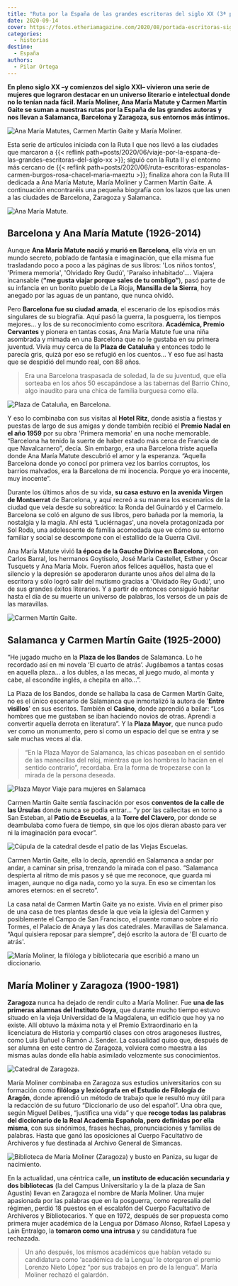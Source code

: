 ```yaml
---
title: "Ruta por la España de las grandes escritoras del siglo XX (3ª parte)"
date: 2020-09-14
cover: https://fotos.etheriamagazine.com/2020/08/portada-escritoras-siglo-xx.jpg
categories: 
  - historias
destino: 
  - España
authors: 
  - Pilar Ortega
---
```


**En pleno siglo XX –y comienzos del siglo XXI– vivieron una serie de mujeres que 
lograron destacar en un universo literario e intelectual donde no lo tenían nada fácil. 
María Moliner, Ana María Matute y Carmen Martín Gaite se suman a nuestras rutas por la 
España de las grandes autoras y nos llevan a Salamanca, Barcelona y Zaragoza, sus 
entornos más íntimos.** 

![Ana María Matutes, Carmen Martín Gaite y María Moliner.](https://fotos.etheriamagazine.com/2020/08/portada-escritoras-siglo-xx.jpg "Ana María Matutes, Carmen Martín Gaite y María Moliner.")

Esta serie de artículos iniciada con la Ruta I que nos llevó a las ciudades que marcaron 
a {{< reflink 
path=posts/2020/06/viaje-por-la-espana-de-las-grandes-escritoras-del-siglo-xx >}}; 
siguió con la Ruta II y el entorno más cercano de {{< reflink 
path=posts/2020/06/ruta-escritoras-espanolas-carmen-burgos-rosa-chacel-maria-maeztu >}}; 
finaliza ahora con la Ruta III dedicada a Ana María Matute, María Moliner y Carmen 
Martín Gaite. A continuación encontraréis una pequeña biografía con los lazos que las 
unen a las ciudades de Barcelona, Zaragoza y Salamanca. 

![Ana María Matute.](https://fotos.etheriamagazine.com/2020/06/ana-maria-matute.jpg "Ana María Matute. © Wikimedia")

## Barcelona y Ana María Matute (1926-2014)

Aunque **Ana María Matute nació y murió en Barcelona**, ella vivía en un mundo secreto, 
poblado de fantasía e imaginación, que ella misma fue trasladando poco a poco a las 
páginas de sus libros: 'Los niños tontos', 'Primera memoria', 'Olvidado Rey Gudú', 
'Paraíso inhabitado'…. Viajera incansable (**“me gusta viajar porque sales de tu 
ombligo”**), pasó parte de su infancia en un bonito pueblo de La Rioja, **Mansilla de la 
Sierra**, hoy anegado por las aguas de un pantano, que nunca olvidó. 

Pero **Barcelona fue su ciudad amada**, el escenario de los episodios más singulares de 
su biografía. Aquí pasó la guerra, la posguerra, los tiempos mejores… y los de su 
reconocimiento como escritora. **Académica, Premio Cervantes** y pionera en tantas 
cosas, Ana María Matute fue una niña asombrada y mimada en una Barcelona que no le 
gustaba en su primera juventud. Vivía muy cerca de la **Plaza de Cataluña** y entonces 
todo le parecía gris, quizá por eso se refugió en los cuentos… Y eso fue así hasta que 
se despidió del mundo real, con 88 años. 

> Era una Barcelona traspasada de soledad, la de su juventud, que ella sorteaba en los 
> años 50 escapándose a las tabernas del Barrio Chino, algo inaudito para una chica de 
> familia burguesa como ella. 

![Plaza de Cataluña, en Barcelona.](https://fotos.etheriamagazine.com/2020/06/barcelona-plaza-cataluna.jpg "Plaza de Cataluña, en Barcelona.")

Y eso lo combinaba con sus visitas al **Hotel Ritz**, donde asistía a fiestas y puestas 
de largo de sus amigas y donde también recibió el **Premio Nadal en el año 1959** por su 
obra 'Primera memoria' en una noche memorable. “Barcelona ha tenido la suerte de haber 
estado más cerca de Francia de que Navalcarnero”, decía. Sin embargo, era una Barcelona 
triste aquella donde Ana María Matute descubrió el amor y la esperanza. “Aquella 
Barcelona donde yo conocí por primera vez los barrios corruptos, los barrios malvados, 
era la Barcelona de mi inocencia. Porque yo era inocente, muy inocente”. 

Durante los últimos años de su vida, **su casa estuvo en la avenida Virgen de 
Montserrat** de Barcelona, y aquí recreó a su manera los escenarios de la ciudad que 
veía desde su sobreático: la Ronda del Guinardó y el Carmelo. Barcelona se coló en 
alguno de sus libros, pero bañada por la memoria, la nostalgia y la magia. Ahí está 
'Luciérnagas', una novela protagonizada por Sol Roda, una adolescente de familia 
acomodada que ve cómo su entorno familiar y social se descompone con el estallido de la 
Guerra Civil. 

Ana María Matute vivió **la época de la Gauche Divine en Barcelona**, con Carlos Barral, 
los hermanos Goytisolo, José María Castellet, Esther y Óscar Tusquets y Ana María Moix. 
Fueron años felices aquéllos, hasta que el silencio y la depresión se apoderaron durante 
unos años del alma de la escritora y sólo logró salir del mutismo gracias a 'Olvidado 
Rey Gudú', uno de sus grandes éxitos literarios. Y a partir de entonces consiguió 
habitar hasta el día de su muerte un universo de palabras, los versos de un país de las 
maravillas. 

![Carmen Martín Gaite.](https://fotos.etheriamagazine.com/2020/06/carmen-martin-gaite.jpg "Carmen Martín Gaite. © Archivomartingaite.es")

## Salamanca y Carmen Martín Gaite (1925-2000)

“He jugado mucho en la **Plaza de los Bandos** de Salamanca. Lo he recordado así en mi 
novela ‘El cuarto de atrás’. Jugábamos a tantas cosas en aquella plaza… a los dubles, a 
las mecas, al juego mudo, al monta y cabe, al escondite inglés, a chepita en alto…”. 

La Plaza de los Bandos, donde se hallaba la casa de Carmen Martín Gaite, no es el único 
escenario de Salamanca que inmortalizó la autora de '**Entre visillos**' en sus 
escritos. También el **Casino**, donde aprendió a bailar: “Los hombres que me gustaban 
se iban haciendo novios de otras. Aprendí a convertir aquella derrota en literatura”. Y 
la **Plaza Mayor**, que nunca pudo ver como un monumento, pero sí como un espacio del 
que se entra y se sale muchas veces al día. 

> “En la Plaza Mayor de Salamanca, las chicas paseaban en el sentido de las manecillas del 
> reloj, mientras que los hombres lo hacían en el sentido contrario”, recordaba. Era la 
> forma de tropezarse con la mirada de la persona deseada. 

![Plaza Mayor Viaje para mujeres en Salamaca](https://fotos.etheriamagazine.com/2018/05/2-Viajar-sola-a-Salamanca.jpg "La Plaza Mayor es un buen lugar para tomar el pulso a Salamanca.")

Carmen Martín Gaite sentía fascinación por esos **conventos de la calle de las Úrsulas** 
donde nunca se podía entrar… “y por las callecitas en torno a San Esteban, al **Patio de 
Escuelas**, a la **Torre del Clavero**, por donde se deambulaba como fuera de tiempo, 
sin que los ojos dieran abasto para ver ni la imaginación para evocar”. 

![Cúpula de la catedral desde el patio de las Viejas Escuelas.](https://fotos.etheriamagazine.com/2018/05/6-Viajar-sola-a-Salamanca.jpg "Cúpula de la catedral desde el patio de las Viejas Escuelas.")

Carmen Martín Gaite, ella lo decía, aprendió en Salamanca a andar por andar, a caminar 
sin prisa, trenzando la mirada con el paso. “Salamanca despierta al ritmo de mis pasos y 
sé que me reconoce, que guarda mi imagen, aunque no diga nada, como yo la suya. En eso 
se cimentan los amores eternos: en el secreto”. 

La casa natal de Carmen Martín Gaite ya no existe. Vivía en el primer piso de una casa 
de tres plantas desde la que veía la iglesia del Carmen y posiblemente el Campo de San 
Francisco, el puente romano sobre el río Tormes, el Palacio de Anaya y las dos 
catedrales. Maravillas de Salamanca. “Aquí quisiera reposar para siempre”, dejó escrito 
la autora de 'El cuarto de atrás'. 

![María Moliner, la filóloga y bibliotecaria que escribió a mano un diccionario.](https://fotos.etheriamagazine.com/2020/08/maria-moliner.jpg "María Moliner, la filóloga y bibliotecaria que escribió a mano un diccionario.")

## María Moliner y Zaragoza (1900-1981)

**Zaragoza** nunca ha dejado de rendir culto a María Moliner. Fue **una de las primeras 
alumnas del Instituto Goya**, que durante mucho tiempo estuvo situado en la vieja 
Universidad de la Magdalena, un edificio que hoy ya no existe. Allí obtuvo la máxima 
nota y el Premio Extraordinario en la licenciatura de Historia y compartió clases con 
otros aragoneses ilustres, como Luis Buñuel o Ramón J. Sender. La casualidad quiso que, 
después de ser alumna en este centro de Zaragoza, volviera como maestra a las mismas 
aulas donde ella había asimilado velozmente sus conocimientos. 

![Catedral de Zaragoza.](https://fotos.etheriamagazine.com/2020/06/catedral-zaragoza.jpg "Catedral de Zaragoza. © Koalakoker")

María Moliner combinaba en Zaragoza sus estudios universitarios con su formación como 
**filóloga y lexicógrafa en el Estudio de Filología de Aragón**, donde aprendió un 
método de trabajo que le resultó muy útil para la redacción de su futuro “Diccionario de 
uso del español”. Una obra que, según Miguel Delibes, “justifica una vida” y que 
**recoge todas las palabras del diccionario de la Real Academia Española, pero definidas 
por ella misma**, con sus sinónimos, frases hechas, pronunciaciones y familias de 
palabras. Hasta que ganó las oposiciones al Cuerpo Facultativo de Archiveros y fue 
destinada al Archivo General de Simancas. 

![Biblioteca de María Moliner (Zaragoza) y busto en Paniza, su lugar de nacimiento.](https://fotos.etheriamagazine.com/2020/06/Biblioteca-Maria-moliner-busto.jpg "Biblioteca de María Moliner (Zaragoza) y busto en Paniza, su lugar de nacimiento. © Wikimedia")

En la actualidad, una céntrica calle, **un instituto de educación secundaria y dos 
bibliotecas** (la del Campus Universitario y la de la plaza de San Agustín) llevan en 
Zaragoza el nombre de María Moliner. Una mujer apasionada por las palabras que en la 
posguerra, como represalia del régimen, perdió 18 puestos en el escalafón del Cuerpo 
Facultativo de Archiveros y Bibliotecarios. Y que en 1972, después de ser propuesta como 
primera mujer académica de la Lengua por Dámaso Alonso, Rafael Lapesa y Laín Entralgo, 
la **tomaron como una intrusa** y su candidatura fue rechazada. 

> Un año después, los mismos académicos que habían vetado su candidatura como 'académica 
> de la Lengua' le otorgaron el premio Lorenzo Nieto López “por sus trabajos en pro de la 
> lengua”. María Moliner rechazó el galardón.
